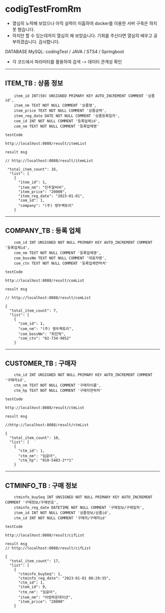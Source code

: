 # codigTestFromRm
- 열심히 노력해 보았으나 아직 실력이 미흡하여 docker를 이용한 서버 구축은 하지 못 했습니다.
- 하지만 할 수 있는데까지 열심히 해 보았습니다. 기회를 주신다면 열심히 배우고 공부하겠습니다. 감사합니다.

DATABASE MySQL: codingTest /
JAVA / STS4 / Springboot
- 각 코드에서 파라미터를 활용하여 검색 -> 데이터 관계성 확인 

----

## ITEM_TB : 상품 정보
```
    item_id INT(50) UNSIGNED PRIMARY KEY AUTO_INCREMENT COMMENT '상품 id',
    item_nm TEXT NOT NULL COMMENT '상품명',
    item_price TEXT NOT NULL COMMENT '상품금액',
    item_reg_date DATE NOT NULL COMMENT '상품등록일자',
    com_id INT NOT NULL COMMENT '등록업체id',
    com_nm TEXT NOT NULL COMMENT '등록업체명'
```

```
testCode

http://localhost:8088/result/itemList
```
```
result msg

// http://localhost:8088/result/itemList

 "total_item_count": 16,
  "list": [
    {
      "item_id": 1,
      "item_nm": "진주알비비",
      "item_price": "20000",
      "item_reg_date": "2023-01-01",
      "com_id": 1,
      "company": "(주) 앵두팩토리"
    }

```
----

## COMPANY_TB : 등록 업체
```
    com_id INT UNSIGNED NOT NULL PRIMARY KEY AUTO_INCREMENT COMMENT '등록업체id',
    com_nm TEXT NOT NULL COMMENT '등록업체명',
    com_bossNm TEXT NOT NULL COMMENT '대표자명',
    com_ctn TEXT NOT NULL COMMENT '등록업체연락처'
```

```
testCode

http://localhost:8088/result/comList
```
```
result msg

// http://localhost:8088/result/comList

{
  "total_item_count": 7,
  "list": [
    {
      "com_id": 1,
      "com_nm": "(주) 앵두팩토리",
      "com_bossNm": "최진혁",
      "com_ctn": "02-734-9852"
    }
```

----

## CUSTOMER_TB : 구매자
```
    ctm_id INT UNSIGNED NOT NULL PRIMARY KEY AUTO_INCREMENT COMMENT '구매자id',
    ctm_nm TEXT NOT NULL COMMENT '구매자이름',
    ctm_hp TEXT NOT NULL COMMENT '구매자연락처'
```

```
testCode

http://localhost:8088/result/ctmList
```
```
result msg

//http://localhost:8088/result/ctmList

{
  "total_item_count": 10,
  "list": [
    {
      "ctm_id": 1,
      "ctm_nm": "임윤아",
      "ctm_hp": "010-5483-2**1"
    }
```

----

## CTMINFO_TB : 구매 정보
```
    ctminfo_buySeq INT UNSIGNED NOT NULL PRIMARY KEY AUTO_INCREMENT COMMENT '구매정보/구매번호',
    ctminfo_reg_date DATETIME NOT NULL COMMENT '구매정보/구매일자',
    item_id INT NOT NULL COMMENT '상품정보/상품id',
    ctm_id INT NOT NULL COMMENT '구매자/구매자id'
```

```
testCode

http://localhost:8088/result/cifList
```
```
result msg
// http://localhost:8088/result/cifList

{
  "total_item_count": 17,
  "list": [
    {
      "ctminfo_buySeq": 1,
      "ctminfo_reg_date": "2023-01-01 08:29:35",
      "ctm_id": 1,
      "item_id": 9,
      "ctm_nm": "임윤아",
      "item_nm": "어썸파운데이션",
      "item_price": "28000"
    }
```

